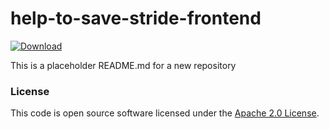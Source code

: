 
# help-to-save-stride-frontend

 [ ![Download](https://api.bintray.com/packages/hmrc/releases/help-to-save-stride-frontend/images/download.svg) ](https://bintray.com/hmrc/releases/help-to-save-stride-frontend/_latestVersion)

This is a placeholder README.md for a new repository

### License

This code is open source software licensed under the [Apache 2.0 License]("http://www.apache.org/licenses/LICENSE-2.0.html").
